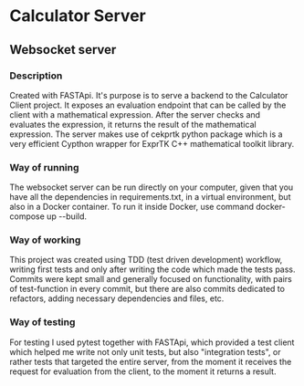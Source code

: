 # Calculator Server
## Websocket server

### Description

Created with FASTApi. It's purpose is to serve a backend to the Calculator Client project.
It exposes an evaluation endpoint that can be called by the client with a mathematical expression. After the server 
checks and evaluates the expression, it returns the result of the mathematical expression. The server makes use of 
cekprtk python package which is a very efficient Cypthon wrapper for ExprTK C++ mathematical toolkit library.

### Way of running

The websocket server can be run directly on your computer, given that you have all the dependencies in requirements.txt,
in a virtual environment, but also in a Docker container. To run it inside Docker, use command 
    docker-compose up --build.

### Way of working

This project was created using TDD (test driven development) workflow, writing first tests and only after writing the code 
which made the tests pass. Commits were kept small and generally focused on functionality, with pairs of test-function
in every commit, but there are also commits dedicated to refactors, adding necessary dependencies and files, etc.

### Way of testing

For testing I used pytest together with FASTApi, which provided a test client which helped me write not only unit tests,
but also "integration tests", or rather tests that targeted the entire server, from the moment it receives the request for
evaluation from the client, to the moment it returns a result. 